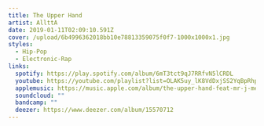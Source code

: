 ```yaml
---
title: The Upper Hand
artist: AllttA
date: 2019-01-11T02:09:10.591Z
cover: /upload/6b4996362018bb10e78813359075f0f7-1000x1000x1.jpg
styles:
  - Hip-Pop
  - Electronic-Rap
links:
  spotify: https://play.spotify.com/album/6mT3tct9qJ7RRfvN5lCRDL
  youtube: https://youtube.com/playlist?list=OLAK5uy_lK8VdDxjSS2YqBpRhpMnPySNbfczJjhqs
  applemusic: https://music.apple.com/album/the-upper-hand-feat-mr-j-medeiros-20syl/1186858969
  soundcloud: ""
  bandcamp: ""
  deezer: https://www.deezer.com/album/15570712
---
```

